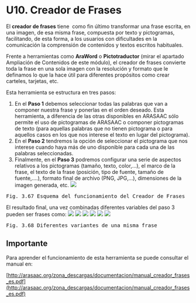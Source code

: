 
# U10. Creador de Frases

El **creador de frases** tiene &nbsp;como fin &uacute;ltimo transformar una frase escrita, en una imagen, de esa misma frase, compuesta por texto y pictogramas, facilitando, de esta forma, a los usuarios con dificultades en la comunicación la comprensión de contenidos y textos escritos habituales.

Frente a herramientas como **AraWord** o **Pictotraductor** (mirar el apartado Ampliación de Contenidos de este módulo), el creador de frases convierte toda la frase en una sola imagen con la resolución y formato que le definamos lo que la hace &uacute;til para diferentes propósitos como crear carteles, tarjetas, etc.&nbsp;

Esta herramienta se estructura en tres pasos:

1. En el **Paso 1** debemos seleccionar todas las palabras que van a componer nuestra frase y ponerlas en el orden deseado. Esta herramienta, a diferencia de las otras disponibles en ARASAAC sólo permite el uso de pictogramas de ARASAAC o componer pictogramas de texto (para aquellas palabras que no tienen pictograma o para aquellos casos en los que nos interese el texto en lugar del pictograma).
1. En el **Paso 2** tendremos la opción de seleccionar el pictograma que nos interese cuando haya más de uno disponible para cada una de las palabras seleccionadas.
1. Finalmente, en el **Paso 3** podremos configurar una serie de aspectos relativos a los pictogramas (tama&ntilde;o, texto, color,...), el marco de la frase, el texto de la frase (posición, tipo de fuente, tama&ntilde;o de fuente,....), formato final de archivo (PNG, JPG,...), dimensiones de la imagen generada, etc.
![](https://lh4.googleusercontent.com/-qnN_Md2SlVw/UiXR5qrn1DI/AAAAAAAABMM/3w2zvYOFFzY/w955-h553-no/creador_frases.png)
<td style="text-align: center;"><pre>Fig. 3.67 Esquema del funcionamiento del Creador de Frases</pre></td>

El resultado final, una vez combinadas diferentes variables del paso 3 pueden ser frases como:
![](https://lh4.googleusercontent.com/-AWyVK77WBgo/UfFZYGZDKlI/AAAAAAAABM8/0ETfM2vcrnM/w500-h111-no/TMP4YAUw1.png)
![](https://lh5.googleusercontent.com/-sm5UdrNes0k/UfFZYMR4DoI/AAAAAAAAA0I/AEDLa1kzGag/w500-h133-no/TMPCE3Nuh.png)
![](https://lh4.googleusercontent.com/-YsyG_JOR5QU/UfFZZLhl4oI/AAAAAAAABMs/mHcDfIGvcAs/w500-h137-no/TMPerEEsZ.png)
![](https://lh6.googleusercontent.com/-7EyBVp-tepI/UfFZYbEA14I/AAAAAAAABMk/W6ekHRyex84/w500-h140-no/TMPLlTC3q.png)
![](https://lh5.googleusercontent.com/-Yh7kQDU-_KM/UfFZY34NnvI/AAAAAAAABMc/EIOmYPblAmY/w500-h137-no/TMPX38UBg.png)
![](https://lh6.googleusercontent.com/-TUaACldAbcQ/UfFZY0gwEYI/AAAAAAAABM0/a7hVNU0frWQ/w500-h111-no/TMPY4yOFL.png)
<td style="text-align: center;"><pre>Fig. 3.68 Diferentes variantes de una misma frase</pre></td>

## Importante

Para aprender el funcionamiento de esta herramienta se puede consultar el manual en:

[http://arasaac.org/zona_descargas/documentacion/manual_creador_frases_es.pdf](http://arasaac.org/zona_descargas/documentacion/manual_creador_frases_es.pdf)&nbsp;

